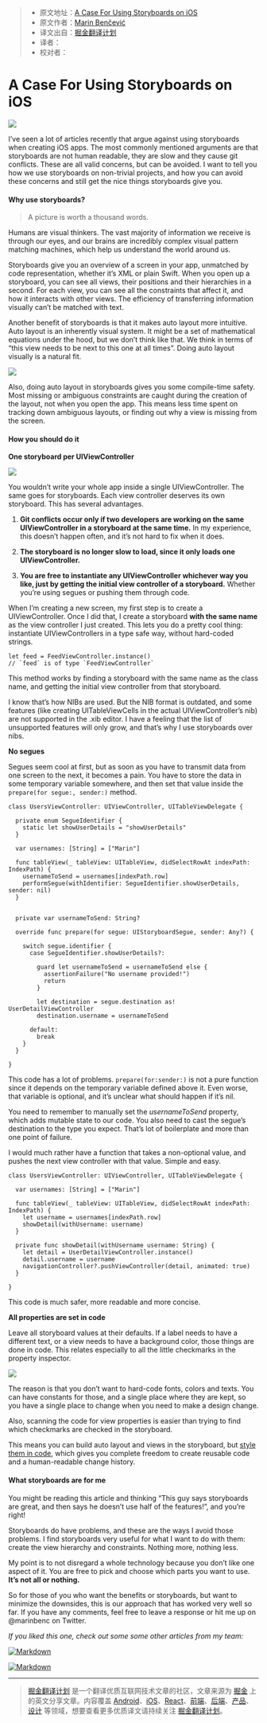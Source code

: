> * 原文地址：[A Case For Using Storyboards on iOS](https://medium.cobeisfresh.com/a-case-for-using-storyboards-on-ios-3bbe69efbdf4)
> * 原文作者：[Marin Benčević](https://medium.cobeisfresh.com/@marinbenc)
> * 译文出自：[掘金翻译计划](https://github.com/xitu/gold-miner)
> * 译者：
> * 校对者：

# A Case For Using Storyboards on iOS #

![](https://cdn-images-1.medium.com/max/2000/1*YsN0CVtTY3I5d6UUEtUv6Q.png)

I’ve seen a lot of articles recently that argue against using storyboards when creating iOS apps. The most commonly mentioned arguments are that storyboards are not human readable, they are slow and they cause git conflicts. These are all valid concerns, but can be avoided. I want to tell you how we use storyboards on non-trivial projects, and how you can avoid these concerns and still get the nice things storyboards give you.

#### Why use storyboards?

> A picture is worth a thousand words.

Humans are visual thinkers. The vast majority of information we receive is through our eyes, and our brains are incredibly complex visual pattern matching machines, which help us understand the world around us.

Storyboards give you an overview of a screen in your app, unmatched by code representation, whether it’s XML or plain Swift. When you open up a storyboard, you can see all views, their positions and their hierarchies in a second. For each view, you can see all the constraints that affect it, and how it interacts with other views. The efficiency of transferring information visually can’t be matched with text.

Another benefit of storyboards is that it makes auto layout more intuitive. Auto layout is an inherently visual system. It might be a set of mathematical equations under the hood, but we don’t think like that. We think in terms of “this view needs to be next to this one at all times”. Doing auto layout visually is a natural fit.

![](https://cdn-images-1.medium.com/max/800/1*MS3ALafvQX2fmK-5onF0SQ.png)

Also, doing auto layout in storyboards gives you some compile-time safety. Most missing or ambiguous constraints are caught during the creation of the layout, not when you open the app. This means less time spent on tracking down ambiguous layouts, or finding out why a view is missing from the screen.

#### How you should do it ####

**One storyboard per UIViewController**

![](https://cdn-images-1.medium.com/max/800/1*5MgjKAMD4kH-3clAiaDT2A.png)

You wouldn’t write your whole app inside a single UIViewController. The same goes for storyboards. Each view controller deserves its own storyboard. This has several advantages.

1. **Git conflicts occur only if two developers are working on the same UIViewController in a storyboard at the same time.** In my experience, this doesn’t happen often, and it’s not hard to fix when it does.

2. **The storyboard is no longer slow to load, since it only loads one UIViewController.**

3. **You are free to instantiate any UIViewController whichever way you like, just by getting the initial view controller of a storyboard.** Whether you’re using segues or pushing them through code.

When I’m creating a new screen, my first step is to create a UIViewController. Once I did that, I create a storyboard **with the same name** as the view controller I just created. This lets you do a pretty cool thing: instantiate UIViewControllers in a type safe way, without hard-coded strings.

    let feed = FeedViewController.instance()
    // `feed` is of type `FeedViewController`

This method works by finding a storyboard with the same name as the class name, and getting the initial view controller from that storyboard.

I know that’s how NIBs are used. But the NIB format is outdated, and some features (like creating UITableViewCells in the actual UIViewController’s nib) are not supported in the .xib editor. I have a feeling that the list of unsupported features will only grow, and that’s why I use storyboards over nibs.

**No segues**

Segues seem cool at first, but as soon as you have to transmit data from one screen to the next, it becomes a pain. You have to store the data in some temporary variable somewhere, and then set that value inside the `prepare(for segue:, sender:)` method.

    class UsersViewController: UIViewController, UITableViewDelegate {
    
      private enum SegueIdentifier {
        static let showUserDetails = "showUserDetails"
      }
    
      var usernames: [String] = ["Marin"]
    
      func tableView(_ tableView: UITableView, didSelectRowAt indexPath: IndexPath) {
        usernameToSend = usernames[indexPath.row]
        performSegue(withIdentifier: SegueIdentifier.showUserDetails, sender: nil)
      }
    
    
      private var usernameToSend: String?
    
      override func prepare(for segue: UIStoryboardSegue, sender: Any?) {
    
        switch segue.identifier {
          case SegueIdentifier.showUserDetails?:
    
            guard let usernameToSend = usernameToSend else {
              assertionFailure("No username provided!")
              return
            }
    
            let destination = segue.destination as! UserDetailViewController
            destination.username = usernameToSend
    
          default:
            break
        }     
      }

    }

This code has a lot of problems. `prepare(for:sender:)` is not a pure function since it depends on the temporary variable defined above it. Even worse, that variable is optional, and it’s unclear what should happen if it’s nil.

You need to remember to manually set the *usernameToSend* property, which adds mutable state to our code. You also need to cast the segue’s destination to the type you expect. That’s lot of boilerplate and more than one point of failure.

I would much rather have a function that takes a non-optional value, and pushes the next view controller with that value. Simple and easy.

    class UsersViewController: UIViewController, UITableViewDelegate {
    
      var usernames: [String] = ["Marin"]
    
      func tableView(_ tableView: UITableView, didSelectRowAt indexPath: IndexPath) {
        let username = usernames[indexPath.row]
        showDetail(withUsername: username)
      }
    
      private func showDetail(withUsername username: String) {
        let detail = UserDetailViewController.instance()
        detail.username = username
        navigationController?.pushViewController(detail, animated: true)
      }

    }

This code is much safer, more readable and more concise.

**All properties are set in code**

Leave all storyboard values at their defaults. If a label needs to have a different text, or a view needs to have a background color, those things are done in code. This relates especially to all the little checkmarks in the property inspector.

![](https://cdn-images-1.medium.com/max/800/1*QQ6_kcvyx1Z1vHdUYsc77A.png)

The reason is that you don’t want to hard-code fonts, colors and texts. You can have constants for those, and a single place where they are kept, so you have a single place to change when you need to make a design change.

Also, scanning the code for view properties is easier than trying to find which checkmarks are checked in the storyboard.

This means you can build auto layout and views in the storyboard, but [style them in code](https://medium.cobeisfresh.com/composable-type-safe-uiview-styling-with-swift-functions-8be417da947f), which gives you complete freedom to create reusable code and a human-readable change history.

#### What storyboards are for me ####

You might be reading this article and thinking “This guy says storyboards are great, and then says he doesn’t use half of the features!”, and you’re right!

Storyboards do have problems, and these are the ways I avoid those problems. I find storyboards very useful for what I want to do with them: create the view hierarchy and constraints. Nothing more, nothing less.

My point is to not disregard a whole technology because you don’t like one aspect of it. You are free to pick and choose which parts you want to use. **It’s not all or nothing.**

So for those of you who want the benefits or storyboards, but want to minimize the downsides, this is our approach that has worked very well so far. If you have any comments, feel free to leave a response or hit me up on @marinbenc on Twitter.

*If you liked this one, check out some some other articles from my team:*

[![Markdown](http://i4.buimg.com/1949/a68c5bee9aecbe65.png)](https://medium.cobeisfresh.com/how-to-win-a-hackathon-tips-tricks-8cd391e18705)

[![Markdown](http://i4.buimg.com/1949/d5fb464e8b33d195.png)](https://medium.cobeisfresh.com/accessing-types-from-extensions-in-swift-32ca87ec5190)



---

> [掘金翻译计划](https://github.com/xitu/gold-miner) 是一个翻译优质互联网技术文章的社区，文章来源为 [掘金](https://juejin.im) 上的英文分享文章。内容覆盖 [Android](https://github.com/xitu/gold-miner#android)、[iOS](https://github.com/xitu/gold-miner#ios)、[React](https://github.com/xitu/gold-miner#react)、[前端](https://github.com/xitu/gold-miner#前端)、[后端](https://github.com/xitu/gold-miner#后端)、[产品](https://github.com/xitu/gold-miner#产品)、[设计](https://github.com/xitu/gold-miner#设计) 等领域，想要查看更多优质译文请持续关注 [掘金翻译计划](https://github.com/xitu/gold-miner)。
